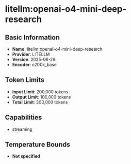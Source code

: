 # litellm:openai-o4-mini-deep-research

## Basic Information
- **Name**: litellm:openai-o4-mini-deep-research
- **Provider**: LITELLM
- **Version**: 2025-06-26
- **Encoder**: o200k_base

## Token Limits
- **Input Limit**: 200,000 tokens
- **Output Limit**: 100,000 tokens
- **Total Limit**: 300,000 tokens

## Capabilities


- streaming





## Temperature Bounds

- **Not specified**


